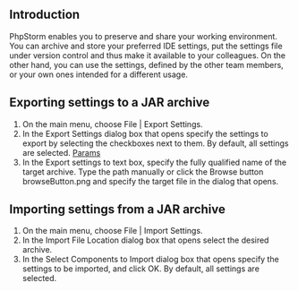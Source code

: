 Introduction
-------------------

PhpStorm enables you to preserve and share your working environment. You can archive and store your preferred IDE settings, put the settings file under version control and thus make it available to your colleagues. On the other hand, you can use the settings, defined by the other team members, or your own ones intended for a different usage.

Exporting settings to a JAR archive
-------------------

1. On the main menu, choose File | Export Settings.
2. In the Export Settings dialog box that opens specify the settings to export by selecting the checkboxes next to them. By default, all settings are selected. [Params](img/exp_settings.png)
3. In the Export settings to text box, specify the fully qualified name of the target archive. Type the path manually or click the Browse button browseButton.png and specify the target file in the dialog that opens.

Importing settings from a JAR archive
-------------------
    
1. On the main menu, choose File | Import Settings.
2. In the Import File Location dialog box that opens select the desired archive.
3. In the Select Components to Import dialog box that opens specify the settings to be imported, and click OK. By default, all settings are selected.
